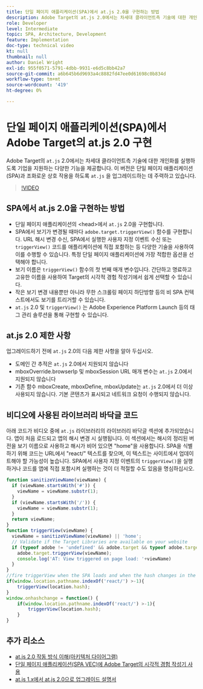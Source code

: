 ```yaml
---
title: 단일 페이지 애플리케이션(SPA)에서 at.js 2.0을 구현하는 방법
description: Adobe Target의 at.js 2.0에서는 차세대 클라이언트측 기술에 대한 개인화를 실행하도록 기업을 지원하는 다양한 기능을 제공합니다. 다음 단계에 따라 단일 페이지 애플리케이션(SPA)에서 at.js 2.0을 구현하십시오.
role: Developer
level: Intermediate
topic: SPA, Architecture, Development
feature: Implementation
doc-type: technical video
kt: null
thumbnail: null
author: Daniel Wright
exl-id: 955f0571-5791-4dbb-9931-e6d5c8bb42a7
source-git-commit: a6b645b6d9693a4c8882fd47ee0d61698c0b834d
workflow-type: tm+mt
source-wordcount: '419'
ht-degree: 0%

---
```


# 단일 페이지 애플리케이션(SPA)에서 Adobe Target의 at.js 2.0 구현

Adobe Target의 `at.js` 2.0에서는 차세대 클라이언트측 기술에 대한 개인화를 실행하도록 기업을 지원하는 다양한 기능을 제공합니다. 이 버전은 단일 페이지 애플리케이션(SPA)과 조화로운 상호 작용을 하도록 `at.js` 을 업그레이드하는 데 주력하고 있습니다.

>[!VIDEO](https://video.tv.adobe.com/v/26248?quality=12)

## SPA에서 at.js 2.0을 구현하는 방법

* 단일 페이지 애플리케이션의 &lt;head>에서 `at.js` 2.0을 구현합니다.
* SPA에서 보기가 변경될 때마다 `adobe.target.triggerView()` 함수를 구현합니다. URL 해시 변경 수신, SPA에서 실행한 사용자 지정 이벤트 수신 또는 `triggerView()` 코드를 애플리케이션에 직접 포함하는 등 다양한 기술을 사용하여 이를 수행할 수 있습니다. 특정 단일 페이지 애플리케이션에 가장 적합한 옵션을 선택해야 합니다.
* 보기 이름은 `triggerView()` 함수의 첫 번째 매개 변수입니다. 간단하고 명료하고 고유한 이름을 사용하여 Target의 시각적 경험 작성기에서 쉽게 선택할 수 있습니다.
* 작은 보기 변경 내용뿐만 아니라 무한 스크롤링 페이지 하단방향 등의 비 SPA 컨텍스트에서도 보기를 트리거할 수 있습니다.
* `at.js` 2.0 및  `triggerView()` 는 Adobe Experience Platform Launch 등의 태그 관리 솔루션을 통해 구현할 수 있습니다.

## at.js 2.0 제한 사항

업그레이드하기 전에 `at.js` 2.0의 다음 제한 사항을 알아 두십시오.

* 도메인 간 추적은 `at.js` 2.0에서 지원되지 않습니다
* mboxOverride.browserIp 및 mboxSession URL 매개 변수는 `at.js` 2.0에서 지원되지 않습니다
* 기존 함수 mboxCreate, mboxDefine, mboxUpdate는 `at.js` 2.0에서 더 이상 사용되지 않습니다. 기본 콘텐츠가 표시되고 네트워크 요청이 수행되지 않습니다.

## 비디오에 사용된 라이브러리 바닥글 코드

아래 코드가 비디오 중에 `at.js` 라이브러리의 라이브러리 바닥글 섹션에 추가되었습니다. 앱이 처음 로드되고 앱의 해시 변경 시 실행됩니다. 이 섹션에서는 해시의 정리된 버전을 보기 이름으로 사용하고 해시가 비어 있으면 &quot;home&quot;을 사용합니다. SPA을 식별하기 위해 코드는 URL에서 &quot;react/&quot; 텍스트를 찾으며, 이 텍스트는 사이트에서 업데이트해야 할 가능성이 높습니다. SPA에서 사용자 지정 이벤트의 `triggerView()`을 실행하거나 코드를 앱에 직접 포함시켜 실행하는 것이 더 적절할 수도 있음을 명심하십시오.

```javascript
function sanitizeViewName(viewName) {
  if (viewName.startsWith('#')) {
    viewName = viewName.substr(1);
  }
  if (viewName.startsWith('/')) {
    viewName = viewName.substr(1);
  }
  return viewName;
}
function triggerView(viewName) {
  viewName = sanitizeViewName(viewName) || 'home';
  // Validate if the Target Libraries are available on your website
  if (typeof adobe != 'undefined' && adobe.target && typeof adobe.target.triggerView === 'function') {
    adobe.target.triggerView(viewName);
    console.log('AT: View triggered on page load: '+viewName)
  }
}
//fire triggerView when the SPA loads and when the hash changes in the SPA
if(window.location.pathname.indexOf('react/') >-1){
    triggerView(location.hash);
}
window.onhashchange = function() {
    if(window.location.pathname.indexOf('react/') >-1){
        triggerView(location.hash);
    }
}
```

## 추가 리소스

* [at.js 2.0 작동 방식 이해(아키텍처 다이어그램)](understanding-how-atjs-20-works.md)
* [단일 페이지 애플리케이션(SPA VEC)에 Adobe Target의 시각적 경험 작성기 사용](../experiences/use-the-visual-experience-composer-for-single-page-applications.md)
* [at.js 1.x에서 at.js 2.0으로 업그레이드 설명서](https://experienceleague.adobe.com/docs/target/using/implement-target/client-side/at-js-implementation/upgrading-from-atjs-1x-to-atjs-20.html?lang=en)
